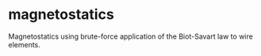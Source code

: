 # magnetostatics
Magnetostatics using brute-force application of the Biot-Savart law to wire elements. 
